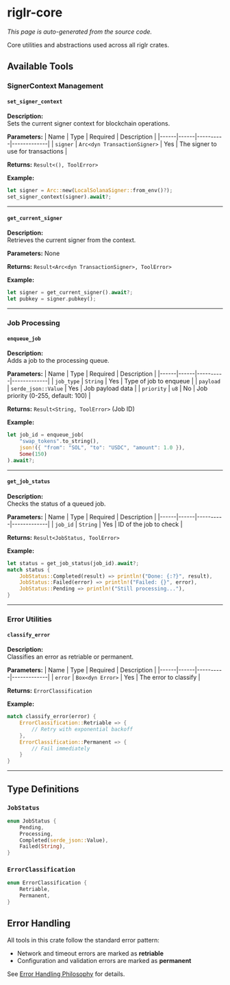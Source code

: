 # riglr-core

*This page is auto-generated from the source code.*

Core utilities and abstractions used across all riglr crates.

## Available Tools

### SignerContext Management

#### `set_signer_context`
**Description:**  
Sets the current signer context for blockchain operations.

**Parameters:**
| Name | Type | Required | Description |
|------|------|----------|-------------|
| `signer` | `Arc<dyn TransactionSigner>` | Yes | The signer to use for transactions |

**Returns:** `Result<(), ToolError>`

**Example:**
```rust
let signer = Arc::new(LocalSolanaSigner::from_env()?);
set_signer_context(signer).await?;
```

---

#### `get_current_signer`
**Description:**  
Retrieves the current signer from the context.

**Parameters:** None

**Returns:** `Result<Arc<dyn TransactionSigner>, ToolError>`

**Example:**
```rust
let signer = get_current_signer().await?;
let pubkey = signer.pubkey();
```

---

### Job Processing

#### `enqueue_job`
**Description:**  
Adds a job to the processing queue.

**Parameters:**
| Name | Type | Required | Description |
|------|------|----------|-------------|
| `job_type` | `String` | Yes | Type of job to enqueue |
| `payload` | `serde_json::Value` | Yes | Job payload data |
| `priority` | `u8` | No | Job priority (0-255, default: 100) |

**Returns:** `Result<String, ToolError>` (Job ID)

**Example:**
```rust
let job_id = enqueue_job(
    "swap_tokens".to_string(),
    json!({ "from": "SOL", "to": "USDC", "amount": 1.0 }),
    Some(150)
).await?;
```

---

#### `get_job_status`
**Description:**  
Checks the status of a queued job.

**Parameters:**
| Name | Type | Required | Description |
|------|------|----------|-------------|
| `job_id` | `String` | Yes | ID of the job to check |

**Returns:** `Result<JobStatus, ToolError>`

**Example:**
```rust
let status = get_job_status(job_id).await?;
match status {
    JobStatus::Completed(result) => println!("Done: {:?}", result),
    JobStatus::Failed(error) => println!("Failed: {}", error),
    JobStatus::Pending => println!("Still processing..."),
}
```

---

### Error Utilities

#### `classify_error`
**Description:**  
Classifies an error as retriable or permanent.

**Parameters:**
| Name | Type | Required | Description |
|------|------|----------|-------------|
| `error` | `Box<dyn Error>` | Yes | The error to classify |

**Returns:** `ErrorClassification`

**Example:**
```rust
match classify_error(error) {
    ErrorClassification::Retriable => {
        // Retry with exponential backoff
    },
    ErrorClassification::Permanent => {
        // Fail immediately
    }
}
```

---

## Type Definitions

### `JobStatus`
```rust
enum JobStatus {
    Pending,
    Processing,
    Completed(serde_json::Value),
    Failed(String),
}
```

### `ErrorClassification`
```rust
enum ErrorClassification {
    Retriable,
    Permanent,
}
```

## Error Handling

All tools in this crate follow the standard error pattern:
- Network and timeout errors are marked as **retriable**
- Configuration and validation errors are marked as **permanent**

See [Error Handling Philosophy](../concepts/error-handling.md) for details.